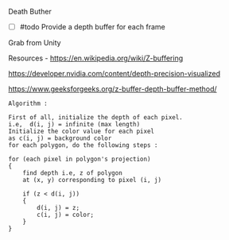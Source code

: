 Death Buther
- [ ] #todo Provide a depth buffer for each frame

Grab from Unity 

Resources - 
https://en.wikipedia.org/wiki/Z-buffering

https://developer.nvidia.com/content/depth-precision-visualized

https://www.geeksforgeeks.org/z-buffer-depth-buffer-method/
```
Algorithm :

First of all, initialize the depth of each pixel.
i.e,  d(i, j) = infinite (max length)
Initialize the color value for each pixel 
as c(i, j) = background color
for each polygon, do the following steps :

for (each pixel in polygon's projection)
{
    find depth i.e, z of polygon
    at (x, y) corresponding to pixel (i, j)
    
    if (z < d(i, j))
    {
        d(i, j) = z;
        c(i, j) = color;
    }
}
```

	
